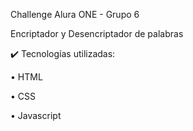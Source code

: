 Challenge Alura ONE - Grupo 6 

Encriptador y Desencriptador de palabras

✔️ Tecnologías utilizadas:

• HTML

• CSS

• Javascript
